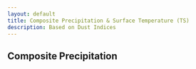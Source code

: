 ```yaml
---
layout: default
title: Composite Precipitation & Surface Temperature (TS)
description: Based on Dust Indices
---
```


## Composite Precipitation 
